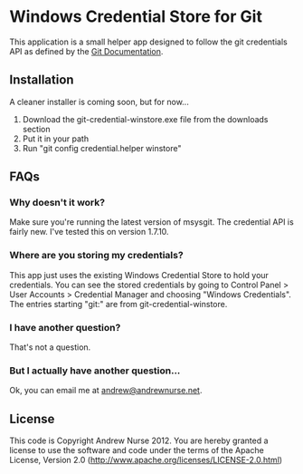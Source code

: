 # Windows Credential Store for Git
This application is a small helper app designed to follow the git credentials API as defined by the [Git Documentation](https://github.com/gitster/git-htmldocs/blob/master/technical/api-credentials.txt).
## Installation
A cleaner installer is coming soon, but for now...

1. Download the git-credential-winstore.exe file from the downloads section
2. Put it in your path
3. Run "git config credential.helper winstore"

## FAQs

### Why doesn't it work?
Make sure you're running the latest version of msysgit. The credential API is fairly new. I've tested this on version 1.7.10.

### Where are you storing my credentials?
This app just uses the existing Windows Credential Store to hold your credentials. You can see the stored credentials by going to Control Panel > User Accounts > Credential Manager and choosing "Windows Credentials". The entries starting "git:" are from git-credential-winstore.

### I have another question?
That's not a question.

### But I actually have another question...
Ok, you can email me at [andrew@andrewnurse.net](mailto:andrew@andrewnurse.net).

## License
This code is Copyright Andrew Nurse 2012. You are hereby granted a license to use the software and code under the terms of the Apache License, Version 2.0 (http://www.apache.org/licenses/LICENSE-2.0.html)